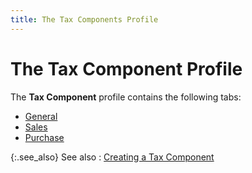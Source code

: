 ```yaml
---
title: The Tax Components Profile
---
```


# The Tax Component Profile


The **Tax Component** profile contains  the following tabs:

- [General]({{site.sc_baseurl}}/misc/the_tax_component_profile_general_tab.html)
- [Sales]({{site.sc_baseurl}}/misc/the_tax_components_profile_sales_tab_.html)
- [Purchase]({{site.sc_baseurl}}/misc/the_tax_components_profile_purchase_tab.html)



{:.see_also}
See also
: [Creating  a Tax Component]({{site.sc_baseurl}}/options/sales-tax/set-up-tax-codes-and-components/tax-component/creating_a_tax_component.html)
